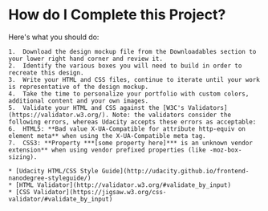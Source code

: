 # How do I Complete this Project?
Here's what you should do:

    1.  Download the design mockup file from the Downloadables section to your lower right hand corner and review it.
    2.  Identify the various boxes you will need to build in order to recreate this design.
    3.  Write your HTML and CSS files, continue to iterate until your work is representative of the design mockup.
    4.  Take the time to personalize your portfolio with custom colors, additional content and your own images.
    5.  Validate your HTML and CSS against the [W3C's Validators](https://validator.w3.org/). Note: the validators consider the following errors, whereas Udacity accepts these errors as acceptable:
    6.  HTML5: **Bad value X-UA-Compatible for attribute http-equiv on element meta** when using the X-UA-Compatible meta tag.
    7.  CSS3: **Property ***[some property here]*** is an unknown vendor extension** when using vendor prefixed properties (like -moz-box-sizing).

    * [Udacity HTML/CSS Style Guide](http://udacity.github.io/frontend-nanodegree-styleguide/)
    * [HTML Validator](http://validator.w3.org/#validate_by_input)
    * [CSS Validator](https://jigsaw.w3.org/css-validator/#validate_by_input)